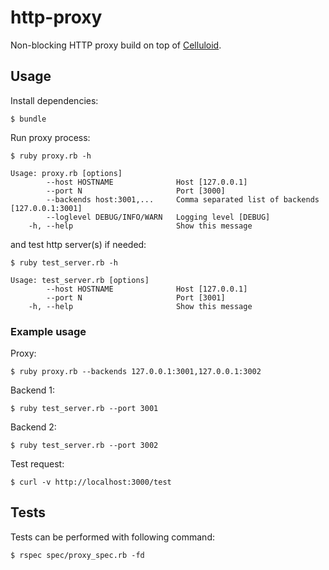 http-proxy
==========

Non-blocking HTTP proxy build on top of [Celluloid](https://github.com/celluloid/celluloid-io/).

## Usage

Install dependencies:

    $ bundle

Run proxy process:

    $ ruby proxy.rb -h

    Usage: proxy.rb [options]
            --host HOSTNAME              Host [127.0.0.1]
            --port N                     Port [3000]
            --backends host:3001,...     Comma separated list of backends [127.0.0.1:3001]
            --loglevel DEBUG/INFO/WARN   Logging level [DEBUG]
        -h, --help                       Show this message

and test http server(s) if needed:

    $ ruby test_server.rb -h

    Usage: test_server.rb [options]
            --host HOSTNAME              Host [127.0.0.1]
            --port N                     Port [3001]
        -h, --help                       Show this message


### Example usage

Proxy:

    $ ruby proxy.rb --backends 127.0.0.1:3001,127.0.0.1:3002

Backend 1:

    $ ruby test_server.rb --port 3001

Backend 2:

    $ ruby test_server.rb --port 3002

Test request:

    $ curl -v http://localhost:3000/test


## Tests

Tests can be performed with following command:

    $ rspec spec/proxy_spec.rb -fd
